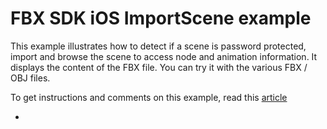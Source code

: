 
FBX SDK iOS ImportScene example
===================

This example illustrates how to detect if a scene is password 
protected, import and browse the scene to access node and animation 
information. It displays the content of the FBX file.
You can try it with the various FBX / OBJ files.



To get instructions and comments on this example, read this [article](http://around-the-corner.typepad.com/adn/2014/07/an-fbx-sdk-ios-quick-tutorial.html)

-